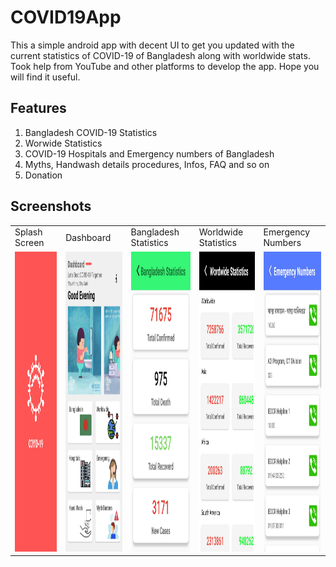 # COVID19App

This a simple android app with decent UI to get you updated with the current statistics of COVID-19 of Bangladesh along with worldwide stats. Took help from YouTube and other platforms to develop the app. Hope you will find it useful.

## Features

1. Bangladesh COVID-19 Statistics
2. Worwide Statistics
3. COVID-19 Hospitals and Emergency numbers of Bangladesh
4. Myths, Handwash details procedures, Infos, FAQ and so on
5. Donation

## Screenshots
<table>
  <tr>
    <td>Splash Screen</td>
     <td>Dashboard</td>
      <td>Bangladesh Statistics</td>
      <td>Worldwide Statistics</td>
    <td>Emergency Numbers</td>
    
    
  </tr>
  <tr>
    <td><img src="https://raw.githubusercontent.com/mehadihn/COVID19App/master/Screenshots/Screenshot_2020-06-09-23-10-34-578_com.mehadi.coronabangladesh.jpg" width=270 height=480></td>
    <td><img src="https://raw.githubusercontent.com/mehadihn/COVID19App/master/Screenshots/Screenshot_2020-06-09-23-26-04-265_com.mehadi.coronabangladesh.jpg" width=270 height=480></td>
    <td><img src="https://raw.githubusercontent.com/mehadihn/COVID19App/master/Screenshots/Screenshot_2020-06-09-23-07-40-057_com.mehadi.coronabangladesh.jpg" width=270 height=480></td>
  <td><img src="https://raw.githubusercontent.com/mehadihn/COVID19App/master/Screenshots/Screenshot_2020-06-09-23-07-45-791_com.mehadi.coronabangladesh.jpg" width=270 height=480></td>
  <td><img src="https://raw.githubusercontent.com/mehadihn/COVID19App/master/Screenshots/Screenshot_2020-06-09-23-07-58-185_com.mehadi.coronabangladesh.jpg" width=270 height=480></td>
  </tr>
 </table>



